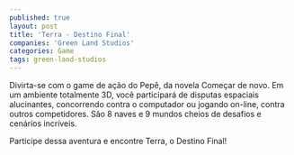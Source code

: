 ```yaml
---
published: true
layout: post
title: 'Terra - Destino Final'
companies: 'Green Land Studios'
categories: Game
tags: green-land-studios
---
```

Divirta-se com o game de ação do Pepê, da novela Começar de novo. Em um ambiente totalmente 3D, você participará de disputas espaciais alucinantes, concorrendo contra o computador ou jogando on-line, contra outros competidores. São 8 naves e 9 mundos cheios de desafios e cenários incríveis.

Participe dessa aventura e encontre Terra, o Destino Final!